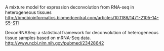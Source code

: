 A mixture model for expression deconvolution from RNA-seq in heterogeneous tissues
http://bmcbioinformatics.biomedcentral.com/articles/10.1186/1471-2105-14-S5-S11

DeconRNASeq: a statistical framework for deconvolution of heterogeneous tissue samples based on mRNA-Seq data.
http://www.ncbi.nlm.nih.gov/pubmed/23428642


